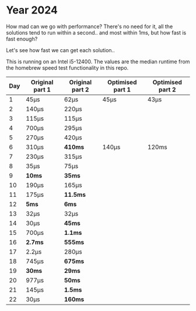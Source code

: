# Year 2024

How mad can we go with performance? There's no need for it, all the solutions
tend to run within a second.. and most within 1ms, but how fast is fast enough?

Let's see how fast we can get each solution.. 

This is running on an Intel i5-12400. The values are the median runtime from
the homebrew speed test functionality in this repo.

Day | Original part 1 | Original part 2 | Optimised part 1 | Optimised part 2
--- | --- | --- | --- | ---
1 | 45µs | 62µs | 45µs | 43µs
2 | 140µs | 220µs | |
3 | 115µs | 115µs | |
4 | 700µs | 295µs | |
5 | 270µs | 420µs | |
6 | 310µs | **410ms** | 140µs | 120ms
7 | 230µs | 315µs | |
8 | 35µs | 75µs | |
9 | **10ms** | **35ms** | |
10 | 190µs | 165µs | |
11 | 175µs | **11.5ms** | |
12 | **5ms** | **6ms** | |
13 | 32µs | 32µs | |
14 | 30µs | **45ms** | |
15 | 700µs | **1.1ms** | |
16 | **2.7ms** | **555ms** | |
17 | 2.2µs | 280µs | |
18 | 745µs | **675ms** | |
19 | **30ms** | **29ms** | |
20 | 977µs | **50ms** | |
21 | 145µs | **1.5ms** | |
22 | 30µs | **160ms** | |
